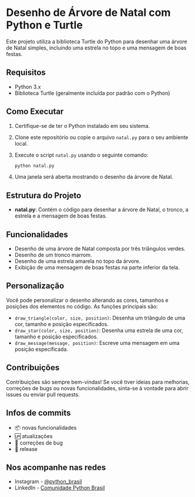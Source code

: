 # Desenho de Árvore de Natal com Python e Turtle

Este projeto utiliza a biblioteca Turtle do Python para desenhar uma árvore de Natal simples, incluindo uma estrela no topo e uma mensagem de boas festas.

## Requisitos

- Python 3.x
- Biblioteca Turtle (geralmente incluída por padrão com o Python)

## Como Executar

1. Certifique-se de ter o Python instalado em seu sistema.
2. Clone este repositório ou copie o arquivo `natal.py` para o seu ambiente local.
3. Execute o script `natal.py` usando o seguinte comando:

   ```bash
   python natal.py
   ```

4. Uma janela será aberta mostrando o desenho da árvore de Natal.

## Estrutura do Projeto

- **natal.py**: Contém o código para desenhar a árvore de Natal, o tronco, a estrela e a mensagem de boas festas.

## Funcionalidades

- Desenho de uma árvore de Natal composta por três triângulos verdes.
- Desenho de um tronco marrom.
- Desenho de uma estrela amarela no topo da árvore.
- Exibição de uma mensagem de boas festas na parte inferior da tela.

## Personalização

Você pode personalizar o desenho alterando as cores, tamanhos e posições dos elementos no código. As funções principais são:

- `draw_triangle(color, size, position)`: Desenha um triângulo de uma cor, tamanho e posição especificados.
- `draw_star(color, size, position)`: Desenha uma estrela de uma cor, tamanho e posição especificados.
- `draw_message(message, position)`: Escreve uma mensagem em uma posição especificada.

## Contribuições

Contribuições são sempre bem-vindas! Se você tiver ideias para melhorias, correções de bugs ou novas funcionalidades, sinta-se à vontade para abrir issues ou enviar pull requests.

## Infos de commits

- :package: novas funcionalidades
- :up: atualizações
- :ant: correções de bug
- :checkered_flag: release

## Nos acompanhe nas redes

- Instagram - [@python_brasil](https://www.instagram.com/python_brasil/)
- LinkedIn - [Comunidade Python Brasil](https://www.linkedin.com/company/comunidade-python-brasil)
